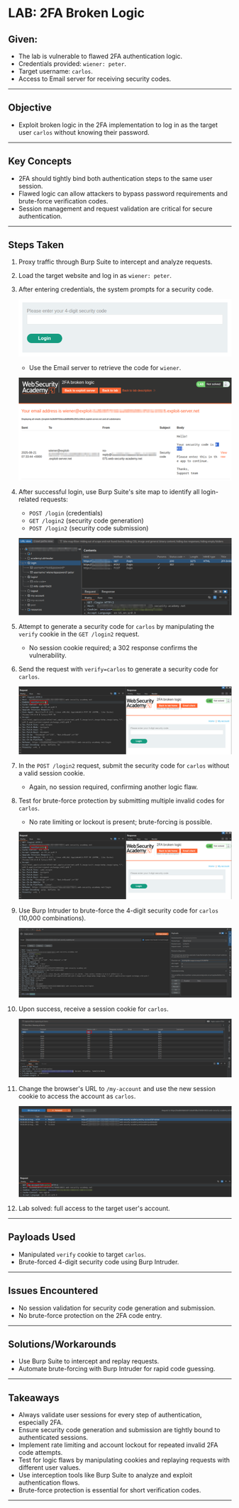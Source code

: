 # LAB: 2FA Broken Logic

## Given:

- The lab is vulnerable to flawed 2FA authentication logic.
- Credentials provided: `wiener: peter`.
- Target username: `carlos`.
- Access to Email server for receiving security codes.

---

## Objective

- Exploit broken logic in the 2FA implementation to log in as the target user `carlos` without knowing their password.

---

## Key Concepts

- 2FA should tightly bind both authentication steps to the same user session.
- Flawed logic can allow attackers to bypass password requirements and brute-force verification codes.
- Session management and request validation are critical for secure authentication.

---

## Steps Taken

1. Proxy traffic through Burp Suite to intercept and analyze requests.
2. Load the target website and log in as `wiener: peter`.
3. After entering credentials, the system prompts for a security code.

   ![](./Images/Security%20code%20verification%20page.png)

   - Use the Email server to retrieve the code for `wiener`.

   ![](./Images/Email%20Client%20.png)

4. After successful login, use Burp Suite's site map to identify all login-related requests:

   - `POST /login` (credentials)
   - `GET /login2` (security code generation)
   - `POST /login2` (security code submission)

   ![](./Images/Site%20map.png)

5. Attempt to generate a security code for `carlos` by manipulating the `verify` cookie in the `GET /login2` request.
   - No session cookie required; a 302 response confirms the vulnerability.
6. Send the request with `verify=carlos` to generate a security code for `carlos`.

   ![](./Images/get%20security%20code%20page%20for%20carlos%20user.png)

7. In the `POST /login2` request, submit the security code for `carlos` without a valid session cookie.
   - Again, no session required, confirming another logic flaw.
8. Test for brute-force protection by submitting multiple invalid codes for `carlos`.

   - No rate limiting or lockout is present; brute-forcing is possible.

   ![](./Images/get%20security%20code%20page%20for%20carlos%20user.png)

9. Use Burp Intruder to brute-force the 4-digit security code for `carlos` (10,000 combinations).

   ![](./Images/configuring%20brute%20force%20attack%20to%20find%20mfa%20code.png)

10. Upon success, receive a session cookie for `carlos`.

    ![](./Images/got%20session%20for%20user%20carlos%20.png)

11. Change the browser's URL to `/my-account` and use the new session cookie to access the account as `carlos`.

    ![](./Images/Change%20id%20to%20carlos.png)

12. Lab solved: full access to the target user's account.

---

## Payloads Used

- Manipulated `verify` cookie to target `carlos`.
- Brute-forced 4-digit security code using Burp Intruder.

---

## Issues Encountered

- No session validation for security code generation and submission.
- No brute-force protection on the 2FA code entry.

---

## Solutions/Workarounds

- Use Burp Suite to intercept and replay requests.
- Automate brute-forcing with Burp Intruder for rapid code guessing.

---

## Takeaways

- Always validate user sessions for every step of authentication, especially 2FA.
- Ensure security code generation and submission are tightly bound to authenticated sessions.
- Implement rate limiting and account lockout for repeated invalid 2FA code attempts.
- Test for logic flaws by manipulating cookies and replaying requests with different user values.
- Use interception tools like Burp Suite to analyze and exploit authentication flows.
- Brute-force protection is essential for short verification codes.

---
